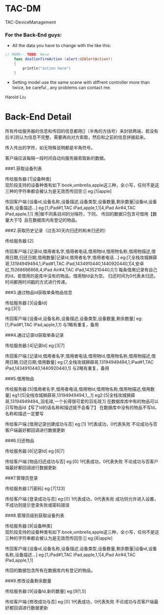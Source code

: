 # TAC-DM
TAC-DeviceManagement

### For the Back-End guys:
* All the data you have to change with the 
like this:

```swift
// MARK:- TODO: Here
    func dealConfirmAction (alert:UIAlertAction!)
    {
        println("action here")
    }
``` 

* Setting model use the same scene with diffrent controller more than twice, be careful , any problems can contact me.

Harold Liu



# Back-End Detail
所有传给服务器的信息和传回的信息都用[]（半角的方括号）来封锁两端，若没有后半]则认为信息不完整，需要再向对方索取，然后和之前的信息拼接起来。

传入传出的字符，如无特殊说明都是半角符号。

客户端应该每隔一段时间自动向服务器索取新的数据。

###1.获取设备列表

传给服务器:[1|设备种类]   
现阶段支持的设备种类有如下:book,umbrella,apple这三种，全小写，任何不是这三种的字符串都会被认为是无效而传回空:[]
eg:[1|apple]

传回客户端:[设备id,设备名称,设备描述,设备类型,设备数量,剩余数量|设备id,设备名称,设备描述...]
eg:[1,iPad#1,TAC iPad,apple,1,1|4,iPad Air#4,TAC iPad,apple,1,1]
用|做不同条目间的分隔符，下同。
传回的数据只包含可借用【数量大于1】且在数据库内有登记的物品。


###2.获取历史记录（过去30天内归还的和未归还的）

传给服务器:[2]

传回客户端:[记录Id,借用者名字,借用者电话,借用物Id,借用物名称,借用物描述,借用日期,归还日期,借用数量|记录Id,借用者名字,借用者电话...]
eg:[7,全栈攻城狮薛哥,13194949494,1,iPad#1,TAC iPad,1434910440,1440920440,1|4,安卓红,15268686868,4,iPad Air#4,TAC iPad,1435210440,0,1]
每条借用记录有自己的Id，若借用的是库中没有的物品，借用物Id会为空。
归还时间为0代表未归还。
时间都用时间戳的方式进行传递。


###3.通过物品Id获取单条物品信息

传给服务器:[3|设备Id]   
eg:[3|1]

传回客户端:[设备id,设备名称,设备描述,设备类型,设备数量,剩余数量]
eg:[1,iPad#1,TAC iPad,apple,1,1]
与1略有重复，备用


###4.通过记录Id获取单条记录

传给服务器:[4|记录Id]
eg:[3|7]

传回客户端:[记录Id,借用者名字,借用者电话,借用物Id,借用物名称,借用物描述,借用日期,归还日期,借用数量]
eg:[7,全栈攻城狮薛哥,13194949494,1,iPad#1,TAC iPad,1434910440,1440920440,1]
与2略有重复，备用


###5.借用物品

传给服务器:[5|借用者名字,借用者电话,借用物Id,借用物名称,借用物描述,借用数量]
eg1:[5|全栈攻城狮薛哥,13194949494,1,,,1]
eg2:[5|全栈攻城狮薛哥,13194949494,,羽毛球,一个长得很可爱的羽毛球,1]
在数据库库中有的物品可以只写物品Id【写了Id的话名称和描述就不会看了】
在数据库中没有的物品不写Id，名称和描述一定要写

传给客户端:[借用记录创建成功与否]
eg:[1]
1代表成功，0代表失败
不论成功与否客户端最好都回调进行数据更新


###6.归还物品

传给服务器:[6|记录Id]
eg:[6|7]

传给客户端:[物品归还成功与否]
eg:[0]
1代表成功，0代表失败
不论成功与否客户端最好都回调进行数据更新


###7.管理员登录

传给服务器:[7|密码]
eg:[7|123]

传给客户端:[登录成功与否]
eg:[0]
1代表成功，0代表失败
成功则允许进入设置，不成功则提示登录失败或密码错误


###8.管理员级别获取设备列表

传给服务器:[8|设备种类]   
现阶段支持的设备种类有如下:book,umbrella,apple这三种，全小写，任何不是这三种的字符串都会被认为是无效而传回空:[]
eg:[8|apple]

传回客户端:[设备id,设备名称,设备描述,设备类型,设备数量,剩余数量|设备id,设备名称,设备描述...]
eg:[1,iPad#1,TAC iPad,apple,1,1|4,iPad Air#4,TAC iPad,apple,1,1]

传回的数据包含所有在数据库内有登记的物品。


###9.修改设备剩余数量

传给服务器:[9|设备Id,新的数量]
eg:[9|1,5]

传给客户端:[修改成功与否]
eg:[0]
1代表成功，0代表失败
不论成功与否客户端最好都回调进行数据更新




